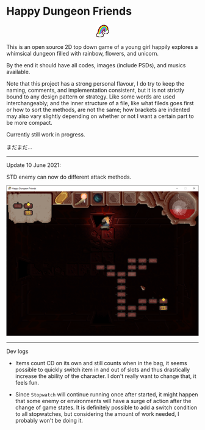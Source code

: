 # Happy Dungeon Friends

<p align="center">
  <img src="https://github.com/Amarthgul/HappyDungeonFriends/blob/main/Icon.bmp">
</p>

This is an open source 2D top down game of a young girl happily explores a whimsical dungeon 
filled with rainbow, flowers, and unicorn.

By the end it should have all codes, images (include PSDs), and musics available.

Note that this project has a strong personal flavour, I do try to keep the naming, comments, and implementation 
consistent, but it is not strictly bound to any design pattern or strategy. Like some words are used interchangeably; 
and the inner structure of a file, like what fileds goes first or how to sort the methods, are not the same; 
how brackets are indented may also vary slightly depending on whether or not I want a certain part to be more 
compact. 

Currently still work in progress. 

まだまだ...

--------------------------------------------------------

Update 10 June 2021: 

STD enemy can now do different attack methods. 

<p align="center">
	<img src="https://github.com/Amarthgul/HappyDungeonFriends/blob/main/Content/Screencap/lye4f1D.png" width="512">
</p>

--------------------------------------------------------

Dev logs

* Items count CD on its own and still counts when in the bag, it seems possible to quickly 
switch item in and out of slots and thus drastically increase the ability of the character.
I don't really want to change that, it feels fun. 

* Since `Stopwatch` will continue running once after started, it might happen that some enemy
or environments will have a surge of action after the change of game states. It is definitely 
possible to add a switch condition to all stopwatches, but considering the amount of work needed,
I probably won't be doing it. 
